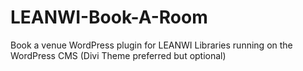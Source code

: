 # LEANWI-Book-A-Room
 Book a venue WordPress plugin for LEANWI Libraries running on the WordPress CMS (Divi Theme preferred but optional)
